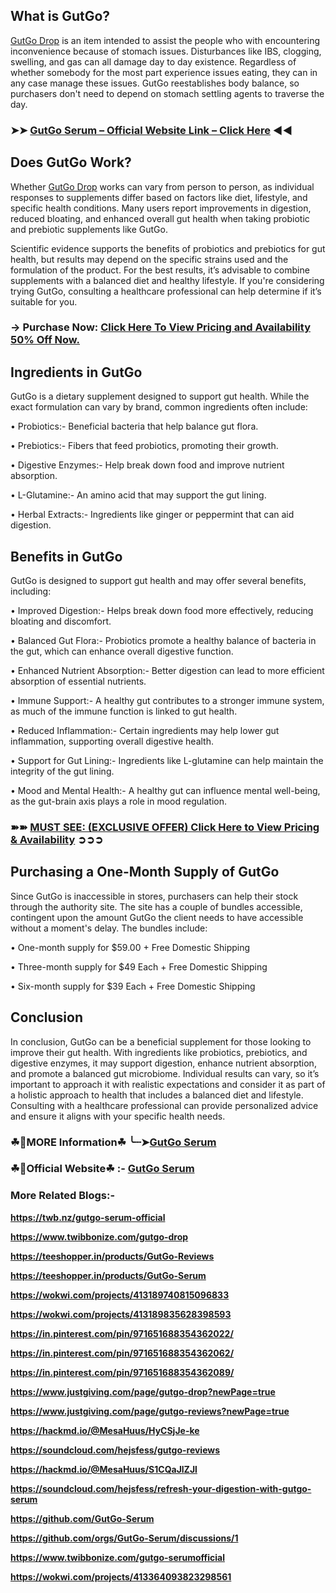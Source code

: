 ## What is GutGo?

[GutGo Drop](https://dailynutraboost.com/gutgo/) is an item intended to assist the people who with encountering inconvenience because of stomach issues. Disturbances like IBS, clogging, swelling, and gas can all damage day to day existence. Regardless of whether somebody for the most part experience issues eating, they can in any case manage these issues. GutGo reestablishes body balance, so purchasers don't need to depend on stomach settling agents to traverse the day.

### ➤➤ [GutGo Serum – Official Website Link – Click Here](https://dailynutraboost.com/link-gutgo/) ◀◀

## Does GutGo Work?

Whether [GutGo Drop](https://dailynutraboost.com/gutgo/) works can vary from person to person, as individual responses to supplements differ based on factors like diet, lifestyle, and specific health conditions. Many users report improvements in digestion, reduced bloating, and enhanced overall gut health when taking probiotic and prebiotic supplements like GutGo.

Scientific evidence supports the benefits of probiotics and prebiotics for gut health, but results may depend on the specific strains used and the formulation of the product. For the best results, it’s advisable to combine supplements with a balanced diet and healthy lifestyle. If you're considering trying GutGo, consulting a healthcare professional can help determine if it’s suitable for you.

### → Purchase Now: [Click Here To View Pricing and Availability 50% Off Now.](https://dailynutraboost.com/link-gutgo/)

## Ingredients in GutGo

GutGo is a dietary supplement designed to support gut health. While the exact formulation can vary by brand, common ingredients often include:

•	Probiotics:- Beneficial bacteria that help balance gut flora.

•	Prebiotics:- Fibers that feed probiotics, promoting their growth.

•	Digestive Enzymes:- Help break down food and improve nutrient absorption.

•	L-Glutamine:- An amino acid that may support the gut lining.

•	Herbal Extracts:- Ingredients like ginger or peppermint that can aid digestion.


## Benefits in GutGo

GutGo is designed to support gut health and may offer several benefits, including:

•	Improved Digestion:- Helps break down food more effectively, reducing bloating and discomfort.

•	Balanced Gut Flora:- Probiotics promote a healthy balance of bacteria in the gut, which can enhance overall digestive function.

•	Enhanced Nutrient Absorption:- Better digestion can lead to more efficient absorption of essential nutrients.

•	Immune Support:- A healthy gut contributes to a stronger immune system, as much of the immune function is linked to gut health.

•	Reduced Inflammation:- Certain ingredients may help lower gut inflammation, supporting overall digestive health.

•	Support for Gut Lining:- Ingredients like L-glutamine can help maintain the integrity of the gut lining.

•	Mood and Mental Health:- A healthy gut can influence mental well-being, as the gut-brain axis plays a role in mood regulation.

### ➽➽ [MUST SEE: (EXCLUSIVE OFFER) Click Here to View Pricing & Availability](https://dailynutraboost.com/link-gutgo/) ➲➲➲

## Purchasing a One-Month Supply of GutGo

Since GutGo is inaccessible in stores, purchasers can help their stock through the authority site. The site has a couple of bundles accessible, contingent upon the amount GutGo the client needs to have accessible without a moment's delay. The bundles include:

•	One-month supply for $59.00 + Free Domestic Shipping

•	Three-month supply for $49 Each + Free Domestic Shipping

•	Six-month supply for $39 Each + Free Domestic Shipping

## Conclusion

In conclusion, GutGo can be a beneficial supplement for those looking to improve their gut health. With ingredients like probiotics, prebiotics, and digestive enzymes, it may support digestion, enhance nutrient absorption, and promote a balanced gut microbiome. Individual results can vary, so it’s important to approach it with realistic expectations and consider it as part of a holistic approach to health that includes a balanced diet and lifestyle. Consulting with a healthcare professional can provide personalized advice and ensure it aligns with your specific health needs.

### ☘📣MORE Information☘ ╰┈➤[GutGo Serum](https://dailynutraboost.com/gutgo/)

### ☘📣Official Website☘ :-  [GutGo Serum](https://dailynutraboost.com/link-gutgo/)

### More Related Blogs:- 

**https://twb.nz/gutgo-serum-official**

**https://www.twibbonize.com/gutgo-drop**

**https://teeshopper.in/products/GutGo-Reviews**

**https://teeshopper.in/products/GutGo-Serum**

**https://wokwi.com/projects/413189740815096833**

**https://wokwi.com/projects/413189835628398593**

**https://in.pinterest.com/pin/971651688354362022/**

**https://in.pinterest.com/pin/971651688354362062/**

**https://in.pinterest.com/pin/971651688354362089/**

**https://www.justgiving.com/page/gutgo-drop?newPage=true**

**https://www.justgiving.com/page/gutgo-reviews?newPage=true**

**https://hackmd.io/@MesaHuus/HyCSjJe-ke**

**https://soundcloud.com/hejsfess/gutgo-reviews**

**https://hackmd.io/@MesaHuus/S1CQaJlZJl**

**https://soundcloud.com/hejsfess/refresh-your-digestion-with-gutgo-serum**

**https://github.com/GutGo-Serum**

**https://github.com/orgs/GutGo-Serum/discussions/1**

**https://www.twibbonize.com/gutgo-serumofficial**

**https://wokwi.com/projects/413364093823298561**
